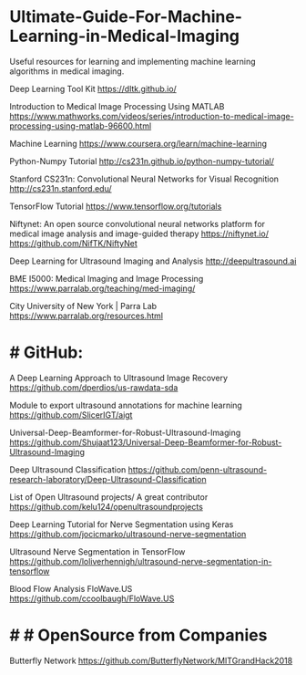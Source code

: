 # Ultimate-Guide-For-Machine-Learning-in-Medical-Imaging
Useful resources for learning and implementing machine learning algorithms in medical imaging.

Deep Learning Tool Kit
https://dltk.github.io/

Introduction to Medical Image Processing Using MATLAB
https://www.mathworks.com/videos/series/introduction-to-medical-image-processing-using-matlab-96600.html

Machine Learning
https://www.coursera.org/learn/machine-learning

Python-Numpy Tutorial
http://cs231n.github.io/python-numpy-tutorial/

Stanford CS231n: Convolutional Neural Networks for Visual Recognition
http://cs231n.stanford.edu/

TensorFlow Tutorial
https://www.tensorflow.org/tutorials

Niftynet: An open source convolutional neural networks platform for medical image analysis and image-guided therapy
https://niftynet.io/
https://github.com/NifTK/NiftyNet

Deep Learning for Ultrasound Imaging and Analysis
http://deepultrasound.ai

BME I5000: Medical Imaging and Image Processing 
https://www.parralab.org/teaching/med-imaging/

City University of New York | Parra Lab
https://www.parralab.org/resources.html


# # GitHub:

A Deep Learning Approach to Ultrasound Image Recovery
https://github.com/dperdios/us-rawdata-sda

Module to export ultrasound annotations for machine learning
https://github.com/SlicerIGT/aigt

Universal-Deep-Beamformer-for-Robust-Ultrasound-Imaging
https://github.com/Shujaat123/Universal-Deep-Beamformer-for-Robust-Ultrasound-Imaging

Deep Ultrasound Classification
https://github.com/penn-ultrasound-research-laboratory/Deep-Ultrasound-Classification

List of Open Ultrasound projects/ A great contributor
https://github.com/kelu124/openultrasoundprojects

Deep Learning Tutorial for Nerve Segmentation using Keras
https://github.com/jocicmarko/ultrasound-nerve-segmentation

Ultrasound Nerve Segmentation in TensorFlow
https://github.com/loliverhennigh/ultrasound-nerve-segmentation-in-tensorflow

Blood Flow Analysis FloWave.US
https://github.com/ccoolbaugh/FloWave.US

# # # OpenSource from Companies

Butterfly Network
https://github.com/ButterflyNetwork/MITGrandHack2018




